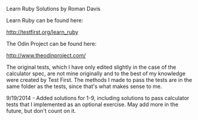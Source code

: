 Learn Ruby Solutions by Roman Davis

Learn Ruby can be found here:

http://testfirst.org/learn_ruby

The Odin Project can be found here:

http://www.theodinproject.com/

The original tests, which I have only edited slightly in the case of the calculator spec,
are not mine originally and to the best of my knowledge were created by Test First. The
methods I made to pass the tests are in the same folder as the tests, since that's what
makes sense to me.

9/19/2014 - Added solutions for 1-9, including solutions to pass calculator tests that
I implemented as an optional exercise. May add more in the future, but don't count on it.